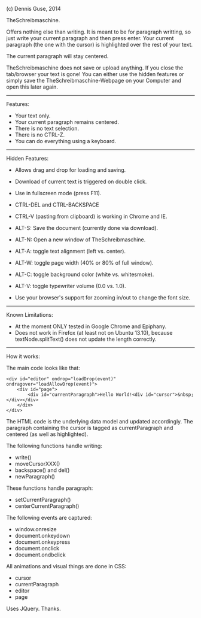 (c) Dennis Guse, 2014

TheSchreibmaschine.

Offers nothing else than writing.
It is meant to be for paragraph writting, so just write your current paragraph and then press enter.
Your current paragraph (the one with the cursor) is highlighted over the rest of your text.

The current paragraph will stay centered.

TheSchreibmaschine does not save or upload anything.
If you close the tab/browser your text is gone!
You can either use the hidden features or simply save the TheSchreibmaschine-Webpage on your Computer and open this later again.

-----
Features:
* Your text only.
* Your current paragraph remains centered.
* There is no text selection.
* There is no CTRL-Z.
* You can do everything using a keyboard.

-----
Hidden Features:
* Allows drag and drop for loading and saving.
* Download of current text is triggered on double click.
* Use in fullscreen mode (press F11).
* CTRL-DEL and CTRL-BACKSPACE
* CTRL-V (pasting from clipboard) is working in Chrome and IE.

* ALT-S: Save the document (currently done via download).
* ALT-N: Open a new window of TheSchreibmaschine.

* ALT-A: toggle text alignment (left vs. center).
* ALT-W: toggle page width (40% or 80% of full window).
* ALT-C: toggle background color (white vs. whitesmoke).
* ALT-V: toggle typewriter volume (0.0 vs. 1.0).
* Use your browser's support for zooming in/out to change the font size.

-----
Known Limitations:
* At the moment ONLY tested in Google Chrome and Epiphany.
* Does not work in Firefox (at least not on Ubuntu 13.10), because textNode.splitText() does not update the length correctly.

-----
How it works:

The main code looks like that:

    <div id="editor" ondrop="loadDrop(event)" ondragover="loadAllowDrop(event)">
        <div id="page">
            <div id="currentParagraph">Hello World!<div id="cursor">&nbsp;</div></div>
        </div>
    </div>

The HTML code is the underlying data model and updated accordingly.
The paragraph containing the cursor is tagged as currentParagraph and centered (as well as highlighted).

The following functions handle writing:
* write()
* moveCursorXXX()
* backspace() and del()
* newParagraph()

These functions handle paragraph:
* setCurrentParagraph()
* centerCurrentParagraph()

The following events are captured:
* window.onresize
* document.onkeydown
* document.onkeypress
* document.onclick
* document.ondbclick

All animations and visual things are done in CSS:
* cursor
* currentParagraph
* editor
* page

Uses JQuery. Thanks.
